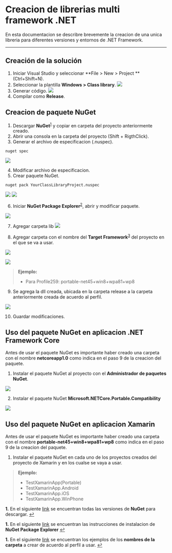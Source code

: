 Creacion de librerias multi framework .NET
===================

En esta documentacion se describre brevemente la creacion de una unica libreria para diferentes versiones y entornos de .NET Framework.

----------


Creación de la solución
-------------

1. Iniciar Visual Studio y seleccionar **File > New > Project ** (Ctrl+Shift+N).
2. Seleccionar la plantilla **Windows > Class library**.
[![](https://github.com/K4m0/DLL-TargetingMultipleFrameworks.NET/blob/master/Img/1.png)](https://github.com/K4m0/DLL-TargetingMultipleFrameworks.NET/blob/master/Img/1.png)
3.  Generar código.
[![](https://github.com/K4m0/DLL-TargetingMultipleFrameworks.NET/blob/master/Img/2.PNG)](https://github.com/K4m0/DLL-TargetingMultipleFrameworks.NET/blob/master/Img/2.PNG)
4. Compilar como **Release**.

Creacion de paquete NuGet
-------------
1. Descargar **NuGet**<sup id="1">[1](#11)</sup> y copiar en carpeta del proyecto anteriormente creado.
2. Abrir una consola en la carpeta del proyecto (Shift +  RigthClick).
3. Generar el archivo de especificacion (.nuspec).

```
nuget spec
```
[![](https://github.com/K4m0/DLL-TargetingMultipleFrameworks.NET/blob/master/Img/3.PNG)](https://github.com/K4m0/DLL-TargetingMultipleFrameworks.NET/blob/master/Img/3.PNG)

4. Modificar archivo de especificacion.
5. Crear paquete NuGet.

```
nuget pack YourClassLibraryProject.nuspec
```
[![](https://github.com/K4m0/DLL-TargetingMultipleFrameworks.NET/blob/master/Img/4.PNG)](https://github.com/K4m0/DLL-TargetingMultipleFrameworks.NET/blob/master/Img/4.PNG)
[![](https://github.com/K4m0/DLL-TargetingMultipleFrameworks.NET/blob/master/Img/5.PNG)](https://github.com/K4m0/DLL-TargetingMultipleFrameworks.NET/blob/master/Img/5.PNG)

6. Iniciar **NuGet Package Explorer**<sup id="2">[2](#22)</sup>, abrir y modificar paquete.

[![](https://github.com/K4m0/DLL-TargetingMultipleFrameworks.NET/blob/master/Img/6.PNG)](https://github.com/K4m0/DLL-TargetingMultipleFrameworks.NET/blob/master/Img/6.PNG)

7. Agregar carpeta lib
[![](https://github.com/K4m0/DLL-TargetingMultipleFrameworks.NET/blob/master/Img/7.PNG)](https://github.com/K4m0/DLL-TargetingMultipleFrameworks.NET/blob/master/Img/7.PNG)

8. Agregar carpeta con el nombre del **Target Framework**<sup id="3">[3](#33)</sup> del proyecto en el que se va a usar.

[![](https://github.com/K4m0/DLL-TargetingMultipleFrameworks.NET/blob/master/Img/8.png)](https://github.com/K4m0/DLL-TargetingMultipleFrameworks.NET/blob/master/Img/8.png)

[![](https://github.com/K4m0/DLL-TargetingMultipleFrameworks.NET/blob/master/Img/9.PNG)](https://github.com/K4m0/DLL-TargetingMultipleFrameworks.NET/blob/master/Img/9.PNG)

> **Ejemplo:**
>- Para Profile259: 
portable-net45+win8+wpa81+wp8

9. Se agrega la dll creada, ubicada en la carpeta release a la carpeta anteriormente creada de acuerdo al perfil.

[![](https://github.com/K4m0/DLL-TargetingMultipleFrameworks.NET/blob/master/Img/10.PNG)](https://github.com/K4m0/DLL-TargetingMultipleFrameworks.NET/blob/master/Img/10.PNG)

10. Guardar modificaciones.

Uso del paquete NuGet en aplicacion .NET Framework Core
-------------

Antes de usar el paquete NuGet es importante haber creado una carpeta con el nombre **netcoreapp1.0** como indica en el paso 9 de la creacion del paquete.

1. Instalar el paquete NuGet al proyecto con el **Administrador de paquetes NuGet**.

[![](https://github.com/K4m0/DLL-TargetingMultipleFrameworks.NET/blob/master/Img/11.PNG)](https://github.com/K4m0/DLL-TargetingMultipleFrameworks.NET/blob/master/Img/11.PNG)

2. Instalar el paquete NuGet **Microsoft.NETCore.Portable.Compatibility**

[![](https://github.com/K4m0/DLL-TargetingMultipleFrameworks.NET/blob/master/Img/12.PNG)](https://github.com/K4m0/DLL-TargetingMultipleFrameworks.NET/blob/master/Img/12.PNG)

Uso del paquete NuGet en aplicacion Xamarin
-------------
Antes de usar el paquete NuGet es importante haber creado una carpeta con el nombre **portable-net45+win8+wpa81+wp8** como indica en el paso 9 de la creacion del paquete.

1. Instalar el paquete NuGet en cada uno de los proyectos creados del proyecto de Xamarin y en los cualse se vaya a usar.

> **Ejemplo:**
>- TestXamarinApp(Portable) 
>- TestXamarinApp.Android 
>- TestXamarinApp.iOS
>- TestXamarinApp.WinPhone


<b id="11">1.</b> En el siguiente [link](https://dist.nuget.org/index.html) se encuentran todas las versiones de **NuGet** para descargar. [↩](#1)

<b id="22">1.</b> En el siguiente [link](https://github.com/NuGetPackageExplorer/NuGetPackageExplorer) se encuentran las instrucciones de instalacion de **NuGet Package Explorer** [↩](#2)

<b id="33">1.</b> En el siguiente [link](https://portablelibraryprofiles.stephencleary.com/) se encuentran los ejemplos de los **nombres de la carpeta** a crear de acuerdo al perfil a usar. [↩](#3)

